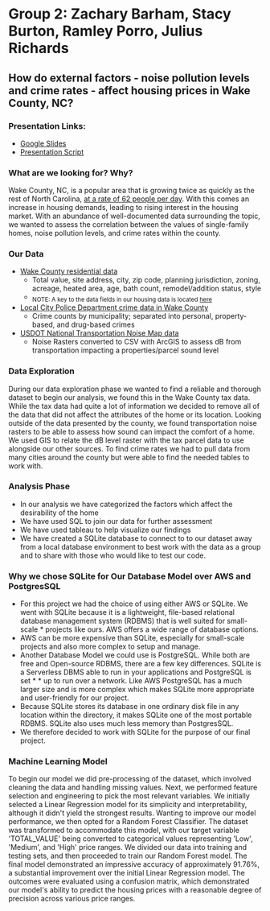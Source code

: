 # Group 2: Zachary Barham, Stacy Burton, Ramley Porro, Julius Richards
## How do external factors - noise pollution levels and crime rates - affect housing prices in Wake County, NC?

### Presentation Links:
* [Google Slides](https://docs.google.com/presentation/d/1u6TKV_Wem4XKEXndj77MtcgVqmlJYIViQEOEHzTcJ3g/edit?usp=sharing)
* [Presentation Script](https://docs.google.com/document/d/1B15chVxJ7DSwh86WUJSJSIajOahEvpRORAYmJi533Eg/edit?usp=sharing)

### What are we looking for? Why?
Wake County, NC, is a popular area that is growing twice as quickly as the rest of North Carolina, [at a rate of 62 people per day](https://www.wake.gov/departments-government/planning-development-inspections/planning/census-demographics/growth-and-population-trends). With this comes an increase in housing demands, leading to rising interest in the housing market. With an abundance of well-documented data surrounding the topic, we wanted to assess the correlation between the values of single-family homes, noise pollution levels, and crime rates within the county.

### Our Data
* [Wake County residential data](https://www.wake.gov/departments-government/tax-administration/data-files-statistics-and-reports/real-estate-property-data-files)
  * Total value, site address, city, zip code, planning jurisdiction, zoning, acreage, heated area, age, bath count, remodel/addition status, style
  * <sub>NOTE: A key to the data fields in our housing data is located [here](data_files/clean/housing_data_fields_key.docx)</sub>
* [Local City Police Department crime data in Wake County](https://www.wake.gov/departments-government/city-county-bureau-identification-ccbi/criminal-arrest-records)
  * Crime counts by municipality; separated into personal, property-based, and drug-based crimes
* [USDOT National Transportation Noise Map data](https://maps.dot.gov/BTS/NationalTransportationNoiseMap/)
  * Noise Rasters converted to CSV with ArcGIS to assess dB from transportation impacting a properties/parcel sound level

### Data Exploration
During our data exploration phase we wanted to find a reliable and thorough dataset to begin our analysis, we found this in the Wake County tax data. While the tax data had quite a lot of information we decided to remove all of the data that did not affect the attributes of the home or its location. Looking outside of the data presented by the county, we found transportation noise rasters to be able to assess how sound can impact the comfort of a home. We used GIS to relate the dB level raster with the tax parcel data to use alongside our other sources. To find crime rates we had to pull data from many cities around the county but were able to find the needed tables to work with.

### Analysis Phase
* In our analysis we have categorized the factors which affect the desirability of the home
* We have used SQL to join our data for further assessment
* We have used tableau to help visualize our findings
* We have created a SQLite database to connect to to our dataset away from a local database environment to best work with the data as a group and to share with those who would like to test our code.

### Why we chose SQLite for Our Database Model over AWS and PostgresSQL
* For this project we had the choice of using either AWS or SQLite. We went with SQLite because it is a lightweight, file-based relational database management system (RDBMS) that is well suited for small- scale   * projects like ours. AWS offers a wide range of database options. 
* AWS can be more expensive than SQLite, especially for small-scale projects and also more complex to setup and manage. 
* Another Database Model we could use is PostgreSQL. While both are free and Open-source RDBMS, there are a few key differences. SQLite is a Serverless DBMS able to run in your applications and PostgreSQL is set * * up to run over a network. Like AWS PostgreSQL has a much larger size and is more complex which makes SQLite more appropriate and user-friendly for our project.
* Because SQLite stores its database in one ordinary disk file in any location within the directory, it makes SQLite one of the most portable RDBMS. SQLite also uses much less memory than PostgresSQL.
* We therefore decided to work with SQLite for the purpose of our final project.

### Machine Learning Model
To begin our model we did pre-processing of the dataset, which involved cleaning the data and handling missing values. Next, we performed feature selection and engineering to pick the most relevant variables. We initially selected a Linear Regression model for its simplicity and interpretability, although it didn't yield the strongest results. Wanting to improve our model performance, we then opted for a Random Forest Classifier. The dataset was transformed to accommodate this model, with our target variable 'TOTAL_VALUE' being converted to categorical values representing 'Low', 'Medium', and 'High' price ranges. We divided our data into training and testing sets, and then proceeded to train our Random Forest model. The final model demonstrated an impressive accuracy of approximately 91.76%, a substantial improvement over the initial Linear Regression model. The outcomes were evaluated using a confusion matrix, which demonstrated our model's ability to predict the housing prices with a reasonable degree of precision across various price ranges.
